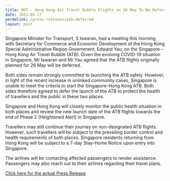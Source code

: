 ```yaml
---
title: MOT - Hong Kong Air Travel Bubble Flights on 26 May To Be Deferred
date: 2021-05-17
permalink: /press-releases/atb-deferred
layout: post
---
```

Singapore Minister for Transport, S Iswaran, had a meeting this morning with Secretary for Commerce and Economic Development of the Hong Kong Special Administrative Region Government, Edward Yau, on the Singapore – Hong Kong Air Travel Bubble (ATB). Given the evolving COVID-19 situation in Singapore, Mr Iswaran and Mr Yau agreed that the ATB flights originally planned for 26 May will be deferred.
 
Both sides remain strongly committed to launching the ATB safely. However, in light of the recent increase in unlinked community cases, Singapore is unable to meet the criteria to start the Singapore-Hong Kong ATB. Both sides therefore agreed to defer the launch of the ATB to protect the health of travellers and the public in these two places.
 
Singapore and Hong Kong will closely monitor the public health situation in both places and review the new launch date of the ATB flights towards the end of Phase 2 (Heightened Alert) in Singapore.
 
Travellers may still continue their journey on non-designated ATB flights. However, such travellers will be subject to the prevailing border control and health requirements of both places. Singapore residents returning from Hong Kong will be subject to a 7-day Stay-Home Notice upon entry into Singapore.
 
The airlines will be contacting affected passengers to render assistance. Passengers may also reach out to their airlines regarding their travel plans.

<a href="https://www.mot.gov.sg/news-centre/news/Detail/launch-of-singapore-hong-kong-air-travel-bubble-flights-on-26-may-to-be-deferred">Click here for the actual Press Release</a>
